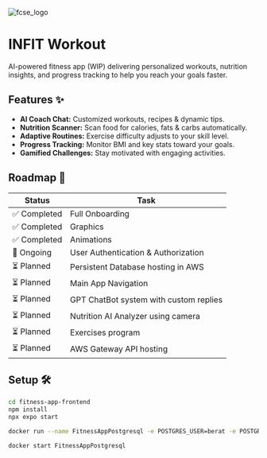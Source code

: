 ![fcse_logo](https://github.com/BeratAhmetaj/Museudonia/blob/main/Gif%20Animations/Logo_FINKI_UKIM_EN/Logo_FINKI_UKIM_EN_00000.png)

# INFIT Workout

AI-powered fitness app (WIP) delivering personalized workouts, nutrition insights, and progress tracking to help you reach your goals faster.

## Features ✨

- **AI Coach Chat:** Customized workouts, recipes & dynamic tips.  
- **Nutrition Scanner:** Scan food for calories, fats & carbs automatically.  
- **Adaptive Routines:** Exercise difficulty adjusts to your skill level.  
- **Progress Tracking:** Monitor BMI and key stats toward your goals.  
- **Gamified Challenges:** Stay motivated with engaging activities.

## Roadmap 🚀

| Status     | Task                          |
|------------|-------------------------------|
| ✅ Completed | Full Onboarding              |
| ✅ Completed | Graphics                    |
| ✅ Completed | Animations                  |
| 🔄 Ongoing  | User Authentication & Authorization |
| ⏳ Planned  | Persistent Database hosting in AWS |
| ⏳ Planned  | Main App Navigation          |
| ⏳ Planned | GPT ChatBot system with custom replies |
| ⏳ Planned | Nutrition AI Analyzer using camera |
| ⏳ Planned | Exercises program |
| ⏳ Planned  | AWS Gateway API hosting      |

## Setup 🛠️

```bash
cd fitness-app-frontend
npm install
npx expo start
```
```bash
docker run --name FitnessAppPostgresql -e POSTGRES_USER=berat -e POSTGRES_PASSWORD=berat -e POSTGRES_DB=fitnessappdb -p 5432:5432 -v fitnessapp_pgdata:/var/lib/postgresql/data -d postgres

docker start FitnessAppPostgresql
```

